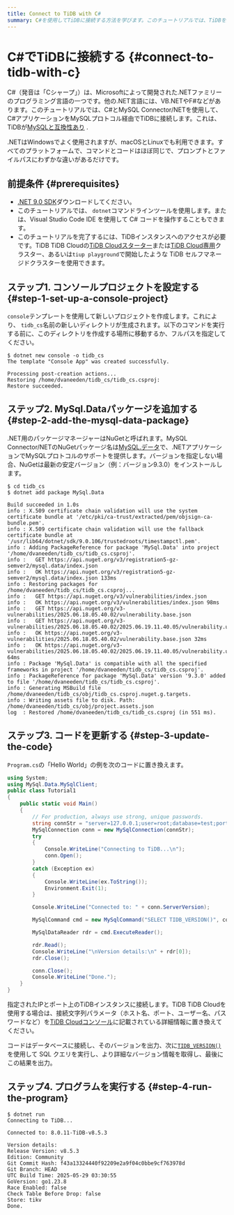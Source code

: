 ```yaml
---
title: Connect to TiDB with C#
summary: C#を使用してTiDBに接続する方法を学びます。このチュートリアルでは、TiDBを操作するためのサンプルC#コードスニペットを提供します。
---
```


# C#でTiDBに接続する {#connect-to-tidb-with-c}

C#（発音は「Cシャープ」）は、Microsoftによって開発された.NETファミリーのプログラミング言語の一つです。他の.NET言語には、VB.NETやF#などがあります。このチュートリアルでは、C#とMySQL Connector/NETを使用して、C#アプリケーションをMySQLプロトコル経由でTiDBに接続します。これは、TiDBが[MySQLと互換性あり](/mysql-compatibility.md) .

.NETはWindowsでよく使用されますが、macOSとLinuxでも利用できます。すべてのプラットフォームで、コマンドとコードはほぼ同じで、プロンプトとファイルパスにわずかな違いがあるだけです。

## 前提条件 {#prerequisites}

-   [.NET 9.0 SDK](https://dotnet.microsoft.com/en-us/download)ダウンロードしてください。
-   このチュートリアルでは、 `dotnet`コマンドラインツールを使用します。または、Visual Studio Code IDE を使用して C# コードを操作することもできます。
-   このチュートリアルを完了するには、TiDBインスタンスへのアクセスが必要です。TiDB TiDB Cloudの[TiDB Cloudスターター](https://docs.pingcap.com/tidbcloud/select-cluster-tier#starter)または[TiDB Cloud専用](https://docs.pingcap.com/tidbcloud/select-cluster-tier/#tidb-cloud-dedicated)クラスター、あるいは`tiup playground`で開始したような TiDB セルフマネージドクラスターを使用できます。

## ステップ1. コンソールプロジェクトを設定する {#step-1-set-up-a-console-project}

`console`テンプレートを使用して新しいプロジェクトを作成します。これにより、 `tidb_cs`名前の新しいディレクトリが生成されます。以下のコマンドを実行する前に、このディレクトリを作成する場所に移動するか、フルパスを指定してください。

    $ dotnet new console -o tidb_cs
    The template "Console App" was created successfully.

    Processing post-creation actions...
    Restoring /home/dvaneeden/tidb_cs/tidb_cs.csproj:
    Restore succeeded.

## ステップ2. MySql.Dataパッケージを追加する {#step-2-add-the-mysql-data-package}

.NET用のパッケージマネージャーはNuGetと呼ばれます。MySQL Connector/NETのNuGetパッケージ名は[MySQL.データ](https://www.nuget.org/packages/MySql.Data)で、.NETアプリケーションでMySQLプロトコルのサポートを提供します。バージョンを指定しない場合、NuGetは最新の安定バージョン（例：バージョン9.3.0）をインストールします。

    $ cd tidb_cs
    $ dotnet add package MySql.Data

    Build succeeded in 1.0s
    info : X.509 certificate chain validation will use the system certificate bundle at '/etc/pki/ca-trust/extracted/pem/objsign-ca-bundle.pem'.
    info : X.509 certificate chain validation will use the fallback certificate bundle at '/usr/lib64/dotnet/sdk/9.0.106/trustedroots/timestampctl.pem'.
    info : Adding PackageReference for package 'MySql.Data' into project '/home/dvaneeden/tidb_cs/tidb_cs.csproj'.
    info :   GET https://api.nuget.org/v3/registration5-gz-semver2/mysql.data/index.json
    info :   OK https://api.nuget.org/v3/registration5-gz-semver2/mysql.data/index.json 133ms
    info : Restoring packages for /home/dvaneeden/tidb_cs/tidb_cs.csproj...
    info :   GET https://api.nuget.org/v3/vulnerabilities/index.json
    info :   OK https://api.nuget.org/v3/vulnerabilities/index.json 98ms
    info :   GET https://api.nuget.org/v3-vulnerabilities/2025.06.18.05.40.02/vulnerability.base.json
    info :   GET https://api.nuget.org/v3-vulnerabilities/2025.06.18.05.40.02/2025.06.19.11.40.05/vulnerability.update.json
    info :   OK https://api.nuget.org/v3-vulnerabilities/2025.06.18.05.40.02/vulnerability.base.json 32ms
    info :   OK https://api.nuget.org/v3-vulnerabilities/2025.06.18.05.40.02/2025.06.19.11.40.05/vulnerability.update.json 64ms
    info : Package 'MySql.Data' is compatible with all the specified frameworks in project '/home/dvaneeden/tidb_cs/tidb_cs.csproj'.
    info : PackageReference for package 'MySql.Data' version '9.3.0' added to file '/home/dvaneeden/tidb_cs/tidb_cs.csproj'.
    info : Generating MSBuild file /home/dvaneeden/tidb_cs/obj/tidb_cs.csproj.nuget.g.targets.
    info : Writing assets file to disk. Path: /home/dvaneeden/tidb_cs/obj/project.assets.json
    log  : Restored /home/dvaneeden/tidb_cs/tidb_cs.csproj (in 551 ms).

## ステップ3. コードを更新する {#step-3-update-the-code}

`Program.cs`の「Hello World」の例を次のコードに置き換えます。

```cs
using System;
using MySql.Data.MySqlClient;
public class Tutorial1
{
    public static void Main()
    {
        // For production, always use strong, unique passwords.
        string connStr = "server=127.0.0.1;user=root;database=test;port=4000;AllowUserVariables=true";
        MySqlConnection conn = new MySqlConnection(connStr);
        try
        {
            Console.WriteLine("Connecting to TiDB...\n");
            conn.Open();
        }
        catch (Exception ex)
        {
            Console.WriteLine(ex.ToString());
            Environment.Exit(1);
        }

        Console.WriteLine("Connected to: " + conn.ServerVersion);

        MySqlCommand cmd = new MySqlCommand("SELECT TIDB_VERSION()", conn);

        MySqlDataReader rdr = cmd.ExecuteReader();

        rdr.Read();
        Console.WriteLine("\nVersion details:\n" + rdr[0]);
        rdr.Close();

        conn.Close();
        Console.WriteLine("Done.");
    }
}
```

指定されたIPとポート上のTiDBインスタンスに接続します。TiDB TiDB Cloudを使用する場合は、接続文字列パラメータ（ホスト名、ポート、ユーザー名、パスワードなど）を[TiDB Cloudコンソール](https://tidbcloud.com/)に記載されている詳細情報に置き換えてください。

コードはデータベースに接続し、そのバージョンを出力、次に[`TIDB_VERSION()`](/functions-and-operators/tidb-functions.md#tidb_version)を使用して SQL クエリを実行し、より詳細なバージョン情報を取得し、最後にこの結果を出力。

## ステップ4. プログラムを実行する {#step-4-run-the-program}

    $ dotnet run
    Connecting to TiDB...

    Connected to: 8.0.11-TiDB-v8.5.3

    Version details:
    Release Version: v8.5.3
    Edition: Community
    Git Commit Hash: f43a13324440f92209e2a9f04c0bbe9cf763978d
    Git Branch: HEAD
    UTC Build Time: 2025-05-29 03:30:55
    GoVersion: go1.23.8
    Race Enabled: false
    Check Table Before Drop: false
    Store: tikv
    Done.
